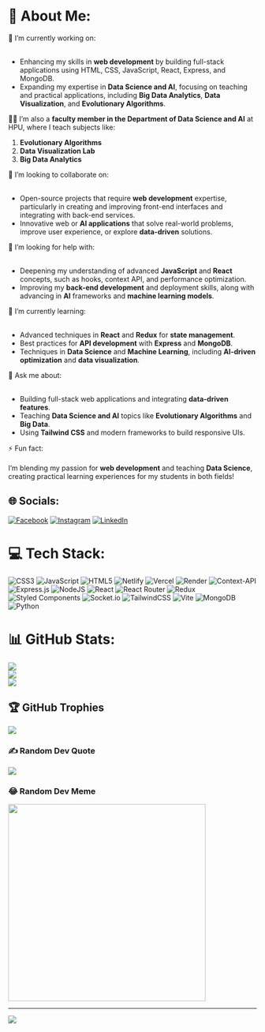 # 💫 About Me:
🔭 I’m currently working on:<br><br>
- Enhancing my skills in **web development** by building full-stack applications using HTML, CSS, JavaScript, React, Express, and MongoDB.
- Expanding my expertise in **Data Science and AI**, focusing on teaching and practical applications, including **Big Data Analytics**, **Data Visualization**, and **Evolutionary Algorithms**.

👨‍🏫 I’m also a **faculty member in the Department of Data Science and AI** at HPU, where I teach subjects like:
1. **Evolutionary Algorithms**
2. **Data Visualization Lab**
3. **Big Data Analytics**

👯 I’m looking to collaborate on:<br><br>
- Open-source projects that require **web development** expertise, particularly in creating and improving front-end interfaces and integrating with back-end services.
- Innovative web or **AI applications** that solve real-world problems, improve user experience, or explore **data-driven** solutions.

🤝 I’m looking for help with:<br><br>
- Deepening my understanding of advanced **JavaScript** and **React** concepts, such as hooks, context API, and performance optimization.
- Improving my **back-end development** and deployment skills, along with advancing in **AI** frameworks and **machine learning models**.

🌱 I’m currently learning:<br><br>
- Advanced techniques in **React** and **Redux** for **state management**.
- Best practices for **API development** with **Express** and **MongoDB**.
- Techniques in **Data Science** and **Machine Learning**, including **AI-driven optimization** and **data visualization**.

💬 Ask me about:<br><br>
- Building full-stack web applications and integrating **data-driven features**.
- Teaching **Data Science and AI** topics like **Evolutionary Algorithms** and **Big Data**.
- Using **Tailwind CSS** and modern frameworks to build responsive UIs.

⚡ Fun fact:<br><br>
I’m blending my passion for **web development** and teaching **Data Science**, creating practical learning experiences for my students in both fields!

## 🌐 Socials:
[![Facebook](https://img.shields.io/badge/Facebook-%231877F2.svg?logo=Facebook&logoColor=white)](https://www.facebook.com/vickey.samta/) [![Instagram](https://img.shields.io/badge/Instagram-%23E4405F.svg?logo=Instagram&logoColor=white)](https://instagram.com/nomadic_vickey) [![LinkedIn](https://img.shields.io/badge/LinkedIn-%230077B5.svg?logo=linkedin&logoColor=white)](https://www.linkedin.com/in/dharmender-singh/) 

# 💻 Tech Stack:
![CSS3](https://img.shields.io/badge/css3-%231572B6.svg?style=for-the-badge&logo=css3&logoColor=white) 
![JavaScript](https://img.shields.io/badge/javascript-%23323330.svg?style=for-the-badge&logo=javascript&logoColor=%23F7DF1E) 
![HTML5](https://img.shields.io/badge/html5-%23E34F26.svg?style=for-the-badge&logo=html5&logoColor=white) 
![Netlify](https://img.shields.io/badge/netlify-%23000000.svg?style=for-the-badge&logo=netlify&logoColor=#00C7B7) 
![Vercel](https://img.shields.io/badge/vercel-%23000000.svg?style=for-the-badge&logo=vercel&logoColor=white) 
![Render](https://img.shields.io/badge/Render-%46E3B7.svg?style=for-the-badge&logo=render&logoColor=white) 
![Context-API](https://img.shields.io/badge/Context--Api-000000?style=for-the-badge&logo=react) 
![Express.js](https://img.shields.io/badge/express.js-%23404d59.svg?style=for-the-badge&logo=express&logoColor=%2361DAFB) 
![NodeJS](https://img.shields.io/badge/node.js-6DA55F?style=for-the-badge&logo=node.js&logoColor=white) 
![React](https://img.shields.io/badge/react-%2320232a.svg?style=for-the-badge&logo=react&logoColor=%2361DAFB) 
![React Router](https://img.shields.io/badge/React_Router-CA4245?style=for-the-badge&logo=react-router&logoColor=white) 
![Redux](https://img.shields.io/badge/redux-%23593d88.svg?style=for-the-badge&logo=redux&logoColor=white) 
![Styled Components](https://img.shields.io/badge/styled--components-DB7093?style=for-the-badge&logo=styled-components&logoColor=white) 
![Socket.io](https://img.shields.io/badge/Socket.io-black?style=for-the-badge&logo=socket.io&badgeColor=010101) 
![TailwindCSS](https://img.shields.io/badge/tailwindcss-%2338B2AC.svg?style=for-the-badge&logo=tailwind-css&logoColor=white) 
![Vite](https://img.shields.io/badge/vite-%23646CFF.svg?style=for-the-badge&logo=vite&logoColor=white) 
![MongoDB](https://img.shields.io/badge/MongoDB-%234ea94b.svg?style=for-the-badge&logo=mongodb&logoColor=white)
![Python](https://img.shields.io/badge/python-%2314354C.svg?style=for-the-badge&logo=python&logoColor=white)

# 📊 GitHub Stats:
![](https://github-readme-stats.vercel.app/api?username=samta1997&theme=dark&hide_border=false&include_all_commits=true&count_private=true)<br/>
![](https://github-readme-streak-stats.herokuapp.com/?user=samta1997&theme=dark&hide_border=false)<br/>
![](https://github-readme-stats.vercel.app/api/top-langs/?username=samta1997&theme=dark&hide_border=false&include_all_commits=true&count_private=true&layout=compact)

## 🏆 GitHub Trophies
![](https://github-profile-trophy.vercel.app/?username=samta1997&theme=radical&no-frame=false&no-bg=false&margin-w=4)

### ✍️ Random Dev Quote
![](https://quotes-github-readme.vercel.app/api?type=horizontal&theme=tokyonight)

### 😂 Random Dev Meme
<img src='https://memer-new.vercel.app/' style="height: 400px;"/>

---
[![](https://visitcount.itsvg.in/api?id=samta1997&icon=5&color=8)](https://visitcount.itsvg.in)

<!-- Proudly created with GPRM ( https://gprm.itsvg.in ) -->
